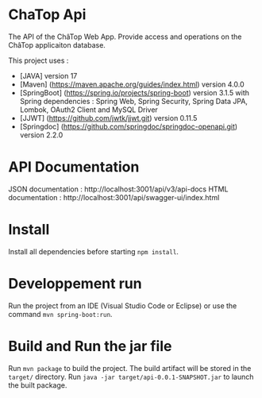 # ChaTop Api

The API of the ChâTop Web App. Provide access and operations on the ChâTop applicaiton database.

This project uses :
- [JAVA] version 17
- [Maven] (https://maven.apache.org/guides/index.html) version 4.0.0
- [SpringBoot] (https://spring.io/projects/spring-boot) version 3.1.5 with Spring dependencies : Spring Web, Spring Security, Spring Data JPA, Lombok, OAuth2 Client and MySQL Driver
- [JJWT] (https://github.com/jwtk/jjwt.git) version 0.11.5
- [Springdoc] (https://github.com/springdoc/springdoc-openapi.git) version 2.2.0

# API Documentation

JSON documentation : http://localhost:3001/api/v3/api-docs
HTML documentation : http://localhost:3001/api/swagger-ui/index.html

# Install

Install all dependencies before starting `npm install`.

# Developpement run

Run the project from an IDE (Visual Studio Code or Eclipse) or use the command `mvn spring-boot:run`.

# Build and Run the jar file

Run `mvn package` to build the project. The build artifact will be stored in the `target/` directory.
Run `java -jar target/api-0.0.1-SNAPSHOT.jar` to launch the built package.